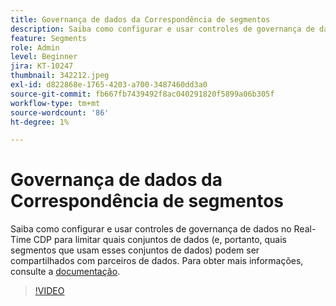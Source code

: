 ```yaml
---
title: Governança de dados da Correspondência de segmentos
description: Saiba como configurar e usar controles de governança de dados no Real-Time CDP para limitar quais conjuntos de dados (e, portanto, quais segmentos que usam esses conjuntos de dados... (as descrições devem ter entre 60 e 160 caracteres)
feature: Segments
role: Admin
level: Beginner
jira: KT-10247
thumbnail: 342212.jpeg
exl-id: d822868e-1765-4203-a700-3487460dd3a0
source-git-commit: fb667fb7439492f8ac040291820f5899a06b305f
workflow-type: tm+mt
source-wordcount: '86'
ht-degree: 1%

---
```


# Governança de dados da Correspondência de segmentos

Saiba como configurar e usar controles de governança de dados no Real-Time CDP para limitar quais conjuntos de dados (e, portanto, quais segmentos que usam esses conjuntos de dados) podem ser compartilhados com parceiros de dados. Para obter mais informações, consulte a [documentação](https://experienceleague.adobe.com/docs/experience-platform/segmentation/ui/segment-match/overview.html?lang=pt-BR).

>[!VIDEO](https://video.tv.adobe.com/v/346362/?learn=on&enablevpops&captions=por_br)
